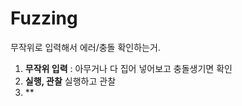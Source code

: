 # Fuzzing
무작위로 입력해서 에러/충돌 확인하는거.

1. **무작위 입력** :  아무거나 다 집어 넣어보고 충돌생기면 확인
2. **실행, 관찰** 실행하고 관찰
3. **




